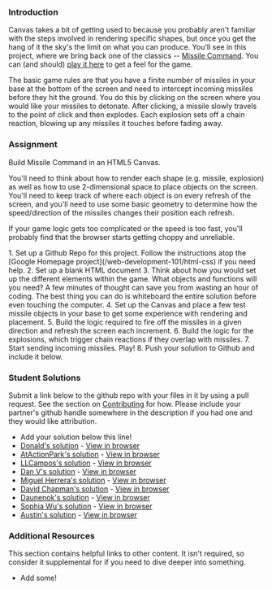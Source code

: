 ### Introduction
Canvas takes a bit of getting used to because you probably aren't familiar with the steps involved in rendering specific shapes, but once you get the hang of it the sky's the limit on what you can produce.  You'll see in this project, where we bring back one of the classics -- [Missile Command](http://en.wikipedia.org/wiki/Missile_Command).  You can (and should) [play it here](http://my.ign.com/atari/missile-command) to get a feel for the game.

The basic game rules are that you have a finite number of missiles in your base at the bottom of the screen and need to intercept incoming missiles before they hit the ground.  You do this by clicking on the screen where you would like your missiles to detonate.  After clicking, a missile slowly travels to the point of click and then explodes.  Each explosion sets off a chain reaction, blowing up any missiles it touches before fading away.

### Assignment

Build Missile Command in an HTML5 Canvas.

You'll need to think about how to render each shape (e.g. missile, explosion) as well as how to use 2-dimensional space to place objects on the screen.  You'll need to keep track of where each object is on every refresh of the screen, and you'll need to use some basic geometry to determine how the speed/direction of the missiles changes their position each refresh.

If your game logic gets too complicated or the speed is too fast, you'll probably find that the browser starts getting choppy and unreliable.

<div class="lesson-content__panel" markdown="1">
1. Set up a Github Repo for this project.  Follow the instructions atop the [Google Homepage project](/web-development-101/html-css) if you need help.
2. Set up a blank HTML document
3. Think about how you would set up the different elements within the game.  What objects and functions will you need? A few minutes of thought can save you from wasting an hour of coding.  The best thing you can do is whiteboard the entire solution before even touching the computer.
4. Set up the Canvas and place a few test missile objects in your base to get some experience with rendering and placement.
5. Build the logic required to fire off the missiles in a given direction and refresh the screen each increment.
6. Build the logic for the explosions, which trigger chain reactions if they overlap with missiles.
7. Start sending incoming missiles.  Play!
8. Push your solution to Github and include it below.
</div>

### Student Solutions
Submit a link below to the github repo with your files in it by using a pull request.  See the section on [Contributing](http://github.com/TheOdinProject/curriculum/blob/master/contributing.md) for how.  Please include your partner's github handle somewhere in the description if you had one and they would like attribution.

* Add your solution below this line!
* [Donald's solution](https://github.com/donaldali/odin-js-jquery/tree/master/missile_command) - [View in browser](http://htmlpreview.github.io/?https://github.com/donaldali/odin-js-jquery/blob/master/missile_command/index.html "Missile Command")
* [AtActionPark's solution](https://github.com/AtActionPark/odin_missile_command) - [View in browser](http://htmlpreview.github.io/?https://github.com/AtActionPark/odin_missile_command/blob/master/index.html)
* [LLCampos's solution](https://github.com/LLCampos/missile_command) - [View in browser](http://htmlpreview.github.io/?https://github.com/LLCampos/missile_command/blob/master/index.html)
* [Dan V's solution](https://github.com/vickerdj/missilecommand) - [View in browser](http://vickerdj.github.io/missilecommand/)
* [Miguel Herrera's solution](https://github.com/migueloherrera/js-missile) - [View in browser](http://htmlpreview.github.io/?https://github.com/migueloherrera/js-missile/blob/master/index.html)
* [David Chapman's solution](https://github.com/davidchappy/missile-command) - [View in browser](http://missile-command.dachapman.com/)
* [Daunenok's solution](https://github.com/daunenok/missile) - [View in browser](https://daunenok.github.io/missile/)
* [Sophia Wu's solution](https://github.com/SophiaLWu/missile-command) - [View in browser](https://sophialwu.github.io/missile-command/)
* [Austin's solution](https://github.com/CouchofTomato/commie-command) - [View in browser](https://couchoftomato.github.io/commie-command/)

### Additional Resources
This section contains helpful links to other content. It isn't required, so consider it supplemental for if you need to dive deeper into something.

* Add some!
